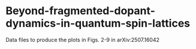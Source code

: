# Beyond-fragmented-dopant-dynamics-in-quantum-spin-lattices
Data files to produce the plots in Figs. 2-9 in arXiv:2507.16042 
